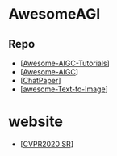 # AwesomeAGI

## Repo
* [[Awesome-AIGC-Tutorials](https://github.com/luban-agi/Awesome-AIGC-Tutorials)]
* [[Awesome-AIGC](https://github.com/wshzd/Awesome-AIGC)]
* [[ChatPaper](https://github.com/kaixindelele/ChatPaper)]
* [[awesome-Text-to-Image](https://github.com/Yutong-Zhou-cv/awesome-Text-to-Image)]

# website
* [[CVPR2020 SR](https://www.cnblogs.com/Kobaayyy/p/13163056.html)]

